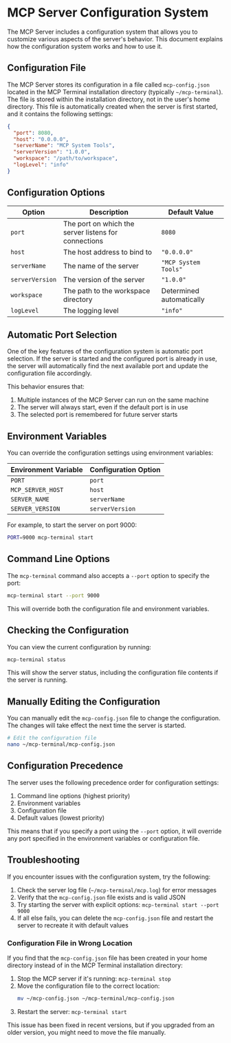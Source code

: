 # MCP Server Configuration System

The MCP Server includes a configuration system that allows you to customize various aspects of the server's behavior. This document explains how the configuration system works and how to use it.

## Configuration File

The MCP Server stores its configuration in a file called `mcp-config.json` located in the MCP Terminal installation directory (typically `~/mcp-terminal`). The file is stored within the installation directory, not in the user's home directory. This file is automatically created when the server is first started, and it contains the following settings:

```json
{
  "port": 8080,
  "host": "0.0.0.0",
  "serverName": "MCP System Tools",
  "serverVersion": "1.0.0",
  "workspace": "/path/to/workspace",
  "logLevel": "info"
}
```

## Configuration Options

| Option | Description | Default Value |
|--------|-------------|---------------|
| `port` | The port on which the server listens for connections | `8080` |
| `host` | The host address to bind to | `"0.0.0.0"` |
| `serverName` | The name of the server | `"MCP System Tools"` |
| `serverVersion` | The version of the server | `"1.0.0"` |
| `workspace` | The path to the workspace directory | Determined automatically |
| `logLevel` | The logging level | `"info"` |

## Automatic Port Selection

One of the key features of the configuration system is automatic port selection. If the server is started and the configured port is already in use, the server will automatically find the next available port and update the configuration file accordingly.

This behavior ensures that:

1. Multiple instances of the MCP Server can run on the same machine
2. The server will always start, even if the default port is in use
3. The selected port is remembered for future server starts

## Environment Variables

You can override the configuration settings using environment variables:

| Environment Variable | Configuration Option |
|----------------------|----------------------|
| `PORT` | `port` |
| `MCP_SERVER_HOST` | `host` |
| `SERVER_NAME` | `serverName` |
| `SERVER_VERSION` | `serverVersion` |

For example, to start the server on port 9000:

```bash
PORT=9000 mcp-terminal start
```

## Command Line Options

The `mcp-terminal` command also accepts a `--port` option to specify the port:

```bash
mcp-terminal start --port 9000
```

This will override both the configuration file and environment variables.

## Checking the Configuration

You can view the current configuration by running:

```bash
mcp-terminal status
```

This will show the server status, including the configuration file contents if the server is running.

## Manually Editing the Configuration

You can manually edit the `mcp-config.json` file to change the configuration. The changes will take effect the next time the server is started.

```bash
# Edit the configuration file
nano ~/mcp-terminal/mcp-config.json
```

## Configuration Precedence

The server uses the following precedence order for configuration settings:

1. Command line options (highest priority)
2. Environment variables
3. Configuration file
4. Default values (lowest priority)

This means that if you specify a port using the `--port` option, it will override any port specified in the environment variables or configuration file.

## Troubleshooting

If you encounter issues with the configuration system, try the following:

1. Check the server log file (`~/mcp-terminal/mcp.log`) for error messages
2. Verify that the `mcp-config.json` file exists and is valid JSON
3. Try starting the server with explicit options: `mcp-terminal start --port 9000`
4. If all else fails, you can delete the `mcp-config.json` file and restart the server to recreate it with default values

### Configuration File in Wrong Location

If you find that the `mcp-config.json` file has been created in your home directory instead of in the MCP Terminal installation directory:

1. Stop the MCP server if it's running: `mcp-terminal stop`
2. Move the configuration file to the correct location:
   ```bash
   mv ~/mcp-config.json ~/mcp-terminal/mcp-config.json
   ```
3. Restart the server: `mcp-terminal start`

This issue has been fixed in recent versions, but if you upgraded from an older version, you might need to move the file manually.
